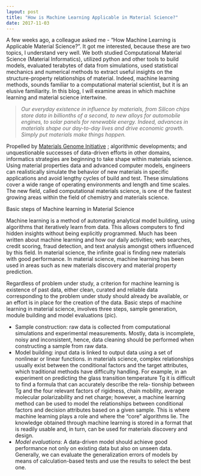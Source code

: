 ```yaml
---
layout: post
title: "How is Machine Learning Applicable in Material Science?"
date: 2017-11-03
---
```

A few weeks ago, a colleague asked me - “How Machine Learning is Applicable Material Science?”. It got me interested, because these are two topics, I understand very well. We both studied Computational Material Science (Material Informatics), utilized python and other tools to build models, evaluated terabytes of data from simulations, used statistical mechanics and numerical methods to extract useful insights on the structure-property relationships of material. Indeed, machine learning methods, sounds familiar to a computational material scientist, but it is an elusive familiarity.  In this blog, I will examine areas in which machine learning and material science intertwine.
> *Our everyday existence in influence by materials, from Silicon chips store data in billionths of a second, to new alloys for automobile engines, to solar panels for renewable energy. Indeed, advances in materials shape our day-to-day lives and drive economic growth. Simply put materials make things happen.*

Propelled by [Materials Genome Initiative](https://www.mgi.gov/) ; algorithmic developments; and unquestionable successes of data-driven efforts in other domains, informatics strategies are beginning to take shape within materials science. Using material properties data and advanced computer models, engineers can realistically simulate the behavior of new materials in specific applications and avoid lengthy cycles of build and test.  These simulations cover a wide range of operating environments and length and time scales. The new field, called computational materials science, is one of the fastest growing areas within the field of chemistry and materials science.

Basic steps of Machine learning in Material Science

Machine learning is a method of automating analytical model building, using algorithms that iteratively learn from data. This allows computers to find hidden insights without being explicitly programmed. Much has been written about machine learning and how our daily activities; web searches, credit scoring, fraud detection, and text analysis amongst others influenced by this field. In material science, the infinite goal is finding new materials with good performance. In material science, machine learning has been used in areas such as new materials discovery and material property prediction. 


Regardless of problem under study, a criterion for machine learning is existence of past data, either clean, curated and reliable data corresponding to the problem under study should already be available, or an effort is in place for the creation of the data.
Basic steps of machine learning in material science, involves three steps, sample generation, module building and model evaluations (pic).
* Sample construction:
 raw data is collected from computational simulations and experimental measurements. Mostly, data is incomplete, noisy and inconsistent, hence, data cleaning should be performed when constructing a sample from raw data. 
* Model building: input data is linked to output data using a set of nonlinear or linear functions. in materials science, complex relationships usually exist between the conditional factors and the target attributes, which traditional methods have difficulty handling. For example, in an experiment on predicting the glass transition temperature Tg it is difficult to find a formula that can accurately describe the rela- tionship between Tg and the four relevant factors of rigidness, chain mobility, average molecular polarizability and net charge; however, a machine learning method can be used to model the relationships between conditional factors and decision attributes based on a given sample. This is where machine learning plays a role and where the “core” algorithms lie. The knowledge obtained through machine learning is stored in a format that is readily usable and, in turn, can be used for materials discovery and design. 
* *Model evaluations*: A data-driven model should achieve good performance not only on existing data but also on unseen data. Generally, we can evaluate the generalization errors of models by means of calculation-based tests and use the results to select the best one. 
